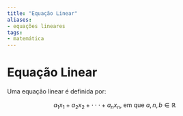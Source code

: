```yaml
---
title: "Equação Linear"
aliases:
- equações lineares
tags:
- matemática
---
```

# Equação Linear

Uma equação linear é definida por:

$$a_1x_1 + a_2x_2 + \cdot \cdot \cdot + a_nx_n \text{, em que } a, n, b \in \mathbb{R}$$
